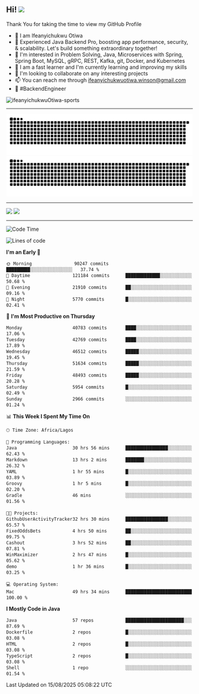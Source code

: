 <!-- BLOG-POST-LIST:START --><!-- BLOG-POST-LIST:END -->

## Hi! <img src="https://media.giphy.com/media/hvRJCLFzcasrR4ia7z/giphy.gif" width="4%"> 

Thank You for taking the time to view my GitHub Profile

- 👋 I am Ifeanyichukwu Otiwa
- 🚀 Experienced Java Backend Pro, boosting app performance, security, & scalability. Let's build something extraordinary together!
- 👀 I'm interested in Problem Solving, Java, Microservices with Spring, Spring Boot, MySQL, gRPC, REST, Kafka, git, Docker, and Kubernetes
- 🌱 I am a fast learner and I'm currently learning and improving my skills
- 💞️ I'm looking to collaborate on any interesting projects
- 📫 You can reach me through ifeanyichukwuotiwa.winson@gmail.com
- 🚀 #BackendEngineer

<p align="left" marginTop="10px"> <img src="https://komarev.com/ghpvc/?username=ifeanyichukwuOtiwa-sports&label=Profile%20views&color=0e75b6&style=for-the-badge" alt="ifeanyichukwuOtiwa-sports" /> </p>

***

<!--🐍📈SNAKEGRAPH / 🌐WEBSITE: https://github.com/Platane/snk -->
![github contribution grid snake animation](https://raw.githubusercontent.com/ifeanyichukwuOtiwa-sports/ifeanyichukwuOtiwa-sports/output/github-contribution-grid-snake-dark.svg#gh-dark-mode-only)![github contribution grid snake animation](https://raw.githubusercontent.com/ifeanyichukwuOtiwa-sports/ifeanyichukwuOtiwa-sports/output/github-contribution-grid-snake.svg#gh-light-mode-only)

***

<p float="left">
  <img float="left" src="https://github-readme-stats.vercel.app/api?username=ifeanyichukwuOtiwa-sports&count_private=true&include_all_commits=true&theme=react&show_icons=true" />
  <img float="right" src="https://github-readme-stats.vercel.app/api/top-langs/?username=ifeanyichukwuOtiwa-sports&layout=compact&show_icons=true&theme=react" /> 
</p>

***



<!--START_SECTION:waka-->
![Code Time](http://img.shields.io/badge/Code%20Time-4%2C103%20hrs%2028%20mins-blue)

![Lines of code](https://img.shields.io/badge/From%20Hello%20World%20I%27ve%20Written-64.5%20million%20lines%20of%20code-blue)

**I'm an Early 🐤** 

```text
🌞 Morning                90247 commits       █████████░░░░░░░░░░░░░░░░   37.74 % 
🌆 Daytime                121184 commits      █████████████░░░░░░░░░░░░   50.68 % 
🌃 Evening                21910 commits       ██░░░░░░░░░░░░░░░░░░░░░░░   09.16 % 
🌙 Night                  5770 commits        █░░░░░░░░░░░░░░░░░░░░░░░░   02.41 % 
```
📅 **I'm Most Productive on Thursday** 

```text
Monday                   40783 commits       ████░░░░░░░░░░░░░░░░░░░░░   17.06 % 
Tuesday                  42769 commits       ████░░░░░░░░░░░░░░░░░░░░░   17.89 % 
Wednesday                46512 commits       █████░░░░░░░░░░░░░░░░░░░░   19.45 % 
Thursday                 51634 commits       █████░░░░░░░░░░░░░░░░░░░░   21.59 % 
Friday                   48493 commits       █████░░░░░░░░░░░░░░░░░░░░   20.28 % 
Saturday                 5954 commits        █░░░░░░░░░░░░░░░░░░░░░░░░   02.49 % 
Sunday                   2966 commits        ░░░░░░░░░░░░░░░░░░░░░░░░░   01.24 % 
```


📊 **This Week I Spent My Time On** 

```text
🕑︎ Time Zone: Africa/Lagos

💬 Programming Languages: 
Java                     30 hrs 56 mins      ████████████████░░░░░░░░░   62.43 % 
Markdown                 13 hrs 2 mins       ███████░░░░░░░░░░░░░░░░░░   26.32 % 
YAML                     1 hr 55 mins        █░░░░░░░░░░░░░░░░░░░░░░░░   03.89 % 
Groovy                   1 hr 5 mins         █░░░░░░░░░░░░░░░░░░░░░░░░   02.20 % 
Gradle                   46 mins             ░░░░░░░░░░░░░░░░░░░░░░░░░   01.56 % 

🐱‍💻 Projects: 
GithubUserActivityTracker32 hrs 30 mins      ████████████████░░░░░░░░░   65.57 % 
FixedOddsBets            4 hrs 50 mins       ██░░░░░░░░░░░░░░░░░░░░░░░   09.75 % 
Cashout                  3 hrs 52 mins       ██░░░░░░░░░░░░░░░░░░░░░░░   07.81 % 
WinMaximizer             2 hrs 47 mins       █░░░░░░░░░░░░░░░░░░░░░░░░   05.62 % 
demo                     1 hr 36 mins        █░░░░░░░░░░░░░░░░░░░░░░░░   03.25 % 

💻 Operating System: 
Mac                      49 hrs 34 mins      █████████████████████████   100.00 % 
```

**I Mostly Code in Java** 

```text
Java                     57 repos            ██████████████████████░░░   87.69 % 
Dockerfile               2 repos             █░░░░░░░░░░░░░░░░░░░░░░░░   03.08 % 
HTML                     2 repos             █░░░░░░░░░░░░░░░░░░░░░░░░   03.08 % 
TypeScript               2 repos             █░░░░░░░░░░░░░░░░░░░░░░░░   03.08 % 
Shell                    1 repo              ░░░░░░░░░░░░░░░░░░░░░░░░░   01.54 % 
```




 Last Updated on 15/08/2025 05:08:22 UTC
<!--END_SECTION:waka-->

<!--
<p align="center">
![trophy](https://github-profile-trophy.vercel.app/?username=ifeanyichukwuOtiwa-sports&theme=onedark) (https://github.com/ryo-ma/github-profile-trophy)
</p>
-->

<!---
ifeanyi-otiwa/ifeanyi-otiwa is a ✨ special ✨ repository because its `README.md` (this file) appears on your GitHub profile.
You can click the Preview link to take a look at your changes.
--->
